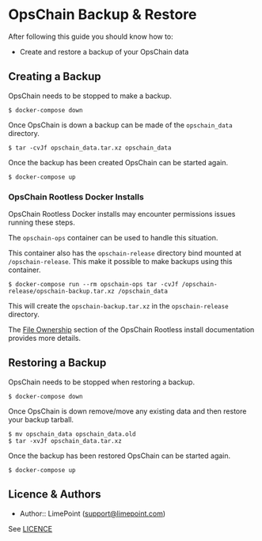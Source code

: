 # OpsChain Backup & Restore

After following this guide you should know how to:
- Create and restore a backup of your OpsChain data

## Creating a Backup

OpsChain needs to be stopped to make a backup.

```
$ docker-compose down
```

Once OpsChain is down a backup can be made of the `opschain_data` directory.

```
$ tar -cvJf opschain_data.tar.xz opschain_data
```

Once the backup has been created OpsChain can be started again.

```
$ docker-compose up
```

### OpsChain Rootless Docker Installs

OpsChain Rootless Docker installs may encounter permissions issues running these steps.

The `opschain-ops` container can be used to handle this situation.

This container also has the `opschain-release` directory bind mounted at `/opschain-release`. This make it possible to make backups using this container.

```
$ docker-compose run --rm opschain-ops tar -cvJf /opschain-release/opschain-backup.tar.xz /opschain_data
```

This will create the `opschain-backup.tar.xz` in the `opschain-release` directory.

The [File Ownership](rootless_install.md#file-ownership) section of the OpsChain Rootless install documentation provides more details.

## Restoring a Backup

OpsChain needs to be stopped when restoring a backup.

```
$ docker-compose down
```

Once OpsChain is down remove/move any existing data and then restore your backup tarball.

```
$ mv opschain_data opschain_data.old
$ tar -xvJf opschain_data.tar.xz
```

Once the backup has been restored OpsChain can be started again.

```
$ docker-compose up
```

## Licence & Authors
- Author:: LimePoint (support@limepoint.com)

See [LICENCE](../../LICENCE)
